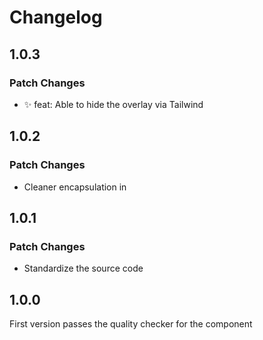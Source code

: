 # Changelog

## 1.0.3

### Patch Changes

- ✨ feat: Able to hide the overlay via Tailwind

## 1.0.2

### Patch Changes

- Cleaner encapsulation in <Dialog>

## 1.0.1

### Patch Changes

- Standardize the source code

## 1.0.0

First version passes the quality checker for the component
